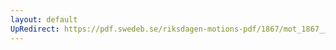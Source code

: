 ```yaml
---
layout: default
UpRedirect: https://pdf.swedeb.se/riksdagen-motions-pdf/1867/mot_1867__fk__00036/mot_1867__fk__00036_003.pdf
---
```

